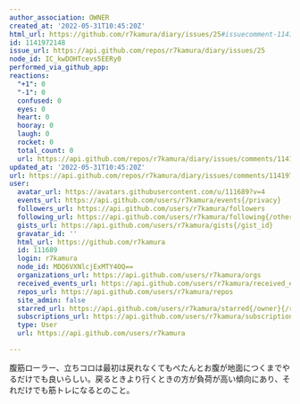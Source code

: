 ```yaml
---
author_association: OWNER
created_at: '2022-05-31T10:45:20Z'
html_url: https://github.com/r7kamura/diary/issues/25#issuecomment-1141972148
id: 1141972148
issue_url: https://api.github.com/repos/r7kamura/diary/issues/25
node_id: IC_kwDOHTcevs5EERy0
performed_via_github_app: 
reactions:
  "+1": 0
  "-1": 0
  confused: 0
  eyes: 0
  heart: 0
  hooray: 0
  laugh: 0
  rocket: 0
  total_count: 0
  url: https://api.github.com/repos/r7kamura/diary/issues/comments/1141972148/reactions
updated_at: '2022-05-31T10:45:20Z'
url: https://api.github.com/repos/r7kamura/diary/issues/comments/1141972148
user:
  avatar_url: https://avatars.githubusercontent.com/u/111689?v=4
  events_url: https://api.github.com/users/r7kamura/events{/privacy}
  followers_url: https://api.github.com/users/r7kamura/followers
  following_url: https://api.github.com/users/r7kamura/following{/other_user}
  gists_url: https://api.github.com/users/r7kamura/gists{/gist_id}
  gravatar_id: ''
  html_url: https://github.com/r7kamura
  id: 111689
  login: r7kamura
  node_id: MDQ6VXNlcjExMTY4OQ==
  organizations_url: https://api.github.com/users/r7kamura/orgs
  received_events_url: https://api.github.com/users/r7kamura/received_events
  repos_url: https://api.github.com/users/r7kamura/repos
  site_admin: false
  starred_url: https://api.github.com/users/r7kamura/starred{/owner}{/repo}
  subscriptions_url: https://api.github.com/users/r7kamura/subscriptions
  type: User
  url: https://api.github.com/users/r7kamura

---
```

腹筋ローラー、立ちコロは最初は戻れなくてもぺたんとお腹が地面につくまでやるだけでも良いらしい。戻るときより行くときの方が負荷が高い傾向にあり、それだけでも筋トレになるとのこと。
